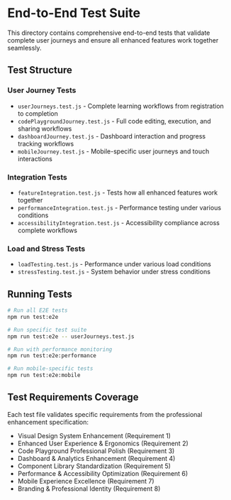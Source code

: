 # End-to-End Test Suite

This directory contains comprehensive end-to-end tests that validate complete user journeys and ensure all enhanced features work together seamlessly.

## Test Structure

### User Journey Tests
- `userJourneys.test.js` - Complete learning workflows from registration to completion
- `codePlaygroundJourney.test.js` - Full code editing, execution, and sharing workflows
- `dashboardJourney.test.js` - Dashboard interaction and progress tracking workflows
- `mobileJourney.test.js` - Mobile-specific user journeys and touch interactions

### Integration Tests
- `featureIntegration.test.js` - Tests how all enhanced features work together
- `performanceIntegration.test.js` - Performance testing under various conditions
- `accessibilityIntegration.test.js` - Accessibility compliance across complete workflows

### Load and Stress Tests
- `loadTesting.test.js` - Performance under various load conditions
- `stressTesting.test.js` - System behavior under stress conditions

## Running Tests

```bash
# Run all E2E tests
npm run test:e2e

# Run specific test suite
npm run test:e2e -- userJourneys.test.js

# Run with performance monitoring
npm run test:e2e:performance

# Run mobile-specific tests
npm run test:e2e:mobile
```

## Test Requirements Coverage

Each test file validates specific requirements from the professional enhancement specification:
- Visual Design System Enhancement (Requirement 1)
- Enhanced User Experience & Ergonomics (Requirement 2)
- Code Playground Professional Polish (Requirement 3)
- Dashboard & Analytics Enhancement (Requirement 4)
- Component Library Standardization (Requirement 5)
- Performance & Accessibility Optimization (Requirement 6)
- Mobile Experience Excellence (Requirement 7)
- Branding & Professional Identity (Requirement 8)